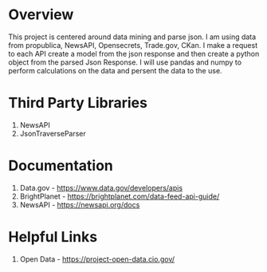 # Overview
<p> This project is centered around data mining and parse json.  I am using data from propublica, NewsAPI, Opensecrets, Trade.gov, CKan.
    I make a request to each API create a model from the json response and then create a python object from the parsed Json Response.  I will use pandas and numpy to
    perform calculations on the data and persent the data to the use. </p>

# Third Party Libraries
1. NewsAPI
2. JsonTraverseParser

# Documentation
1. Data.gov - https://www.data.gov/developers/apis
2. BrightPlanet - https://brightplanet.com/data-feed-api-guide/
3. NewsAPI - https://newsapi.org/docs

# Helpful Links
1. Open Data - https://project-open-data.cio.gov/
